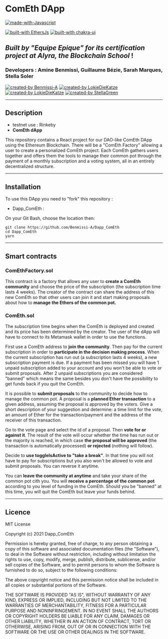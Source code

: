 # ComEth DApp

[![made-with-Javascript](https://img.shields.io/badge/Made%20with-Javascript-1f425f.svg)](https://developer.mozilla.org/fr/docs/Web/JavaScript)

[![built-with EthersJs](https://img.shields.io/badge/built%20with-Ethers_Js-3677FF)](https://docs.ethers.io/v5/)
[![built-with chakra-ui](https://img.shields.io/badge/built%20with-Chakra_Ui-3677FF)](https://chakra-ui.com/)

## _Built by "Equipe Epique" for its certification project at Alyra, the Blockchain School_ !

### Developers : Amine Benmissi, Guillaume Bézie, Sarah Marques, Stella Soler

[![created-by Benmissi-A](https://img.shields.io/badge/created%20by-Benmissi-FFA07A)](https://github.com/Benmissi-A)
[![created-by LokieDieKatze](https://img.shields.io/badge/created%20by-GuillaumeB75-FFA07A)](https://github.com/GuillaumeB75)
[![created-by LokieDieKatze](https://img.shields.io/badge/created%20by-LokiDieKatze-FFA07A)](https://github.com/LokiDieKatze)
[![created-by StellaGreen](https://img.shields.io/badge/created%20by-StellaGreen-FFA07A)](https://github.com/StellaGreen)

---

## Description

- testnet use : Rinkeby
- **ComEth dApp**

This repository contains a React project for our DAO-like ComEth DApp using the Ethereum Blockchain. There will be a "ComEth Factory" allowing a user to create a personalized ComEth project. Each ComEth gathers users together and offers them the tools to manage their common pot through the payment of a monthly subscription and a voting system, all in an entirely decentralized structure.

---

## Installation

To use this DApp you need to "fork" this repository :

- Dapp_ComEth :

On your Git Bash, choose the location then:

```
git clone https://github.com/Benmissi-A/Dapp_ComEth
cd Dapp_ComEth
yarn
```

---

## Smart contracts

### **ComEthFactory.sol**

This contract is a factory that allows any user to **create a ComEth community** and choose the price of the subscription (the subscription time lasts 4 weeks). The creator of the contract can share the address of this new ComEth so that other users can join it and start making proposals about how to **manage the Ethers of the common pot.**

### **ComEth.sol**

The subscription time begins when the ComEth is deployed and created and its price has been determined by the creator. The user of the dApp will have to connect to its Metamask wallet in order to use the functions.

First use a ComEth address to **join the community**.
Then pay for the current subscription in order to **participate in the decision making process**. When the current subscription has run out (a subscription lasts 4 weeks), a new subscription payment is due. If a payment has been missed you will have 1 unpaid subscription added to your account and you won't be able to vote or submit proposals. After 2 unpaid subscriptions you are considered "banned" which means the same besides you don't have the possibility to get funds back if you quit the ComEth.

It is possible to **submit proposals** to the community to decide how to manage the common pot. A proposal is a **planned Ether transaction** to a given address, assuming the proposal is approved by the voters. Give a short description of your suggestion and determine: a time limit for the vote, an amount of Ether for the transaction/payment and the address of the receiver of this transaction.

Go to the vote page and select the id of a proposal. Then **vote for or against it**. The result of the vote will occur whether the time has run out or the majority is reached, in which case **the proposal will be approved** (the transaction is automatically processed) **or rejected** (nothing will follow).

Decide to **use toggleIsActive to "take a break"**. In that time you will not have to pay for subscriptions but you also won't be allowed to vote and submit proposals. You can reverse it anytime.

You can **leave the community at anytime** and take your share of the common pot cith you. You will **receive a percentage of the common pot** according to you level of funding in the ComEth.
Should you be "banned" at this time, you will quit the ComEth but leave your funds behind.

---

## Licence

MIT License

Copyright (c) 2021 Dapp_ComEth

Permission is hereby granted, free of charge, to any person obtaining a copy
of this software and associated documentation files (the "Software"), to deal
in the Software without restriction, including without limitation the rights
to use, copy, modify, merge, publish, distribute, sublicense, and/or sell
copies of the Software, and to permit persons to whom the Software is
furnished to do so, subject to the following conditions:

The above copyright notice and this permission notice shall be included in all
copies or substantial portions of the Software.

THE SOFTWARE IS PROVIDED "AS IS", WITHOUT WARRANTY OF ANY KIND, EXPRESS OR
IMPLIED, INCLUDING BUT NOT LIMITED TO THE WARRANTIES OF MERCHANTABILITY,
FITNESS FOR A PARTICULAR PURPOSE AND NONINFRINGEMENT. IN NO EVENT SHALL THE
AUTHORS OR COPYRIGHT HOLDERS BE LIABLE FOR ANY CLAIM, DAMAGES OR OTHER
LIABILITY, WHETHER IN AN ACTION OF CONTRACT, TORT OR OTHERWISE, ARISING FROM,
OUT OF OR IN CONNECTION WITH THE SOFTWARE OR THE USE OR OTHER DEALINGS IN THE
SOFTWARE.
